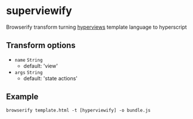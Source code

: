 # superviewify
Browserify transform turning [hyperviews](https://github.com/davidjamesstone/hyperviews) template language to hyperscript

## Transform options
- `name` `String`
  - default: 'view'
- `args` `String`
  - default: 'state actions'

## Example
`browserify template.html -t [hyperviewify] -o bundle.js`
